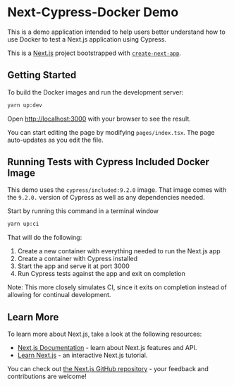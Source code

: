 # Next-Cypress-Docker Demo

This is a demo application intended to help users better understand how to use Docker to test a Next.js application using Cypress.

This is a [Next.js](https://nextjs.org/) project bootstrapped with [`create-next-app`](https://github.com/vercel/next.js/tree/canary/packages/create-next-app).

## Getting Started

To build the Docker images and run the development server:

```bash
yarn up:dev
```

Open [http://localhost:3000](http://localhost:3000) with your browser to see the result.

You can start editing the page by modifying `pages/index.tsx`. The page auto-updates as you edit the file. 

## Running Tests with Cypress Included Docker Image

This demo uses the `cypress/included:9.2.0` image. That image comes with the `9.2.0.` version of Cypress as well as any dependencies needed. 

Start by running this command in a terminal window 

```bash
yarn up:ci
```

That will do the following:

1. Create a new container with everything needed to run the Next.js app
2. Create a container with Cypress installed
2. Start the app and serve it at port 3000
4. Run Cypress tests against the app and exit on completion

Note: This more closely simulates CI, since it exits on completion instead of allowing for continual development.

## Learn More

To learn more about Next.js, take a look at the following resources:

- [Next.js Documentation](https://nextjs.org/docs) - learn about Next.js features and API.
- [Learn Next.js](https://nextjs.org/learn) - an interactive Next.js tutorial.

You can check out [the Next.js GitHub repository](https://github.com/vercel/next.js/) - your feedback and contributions are welcome!
